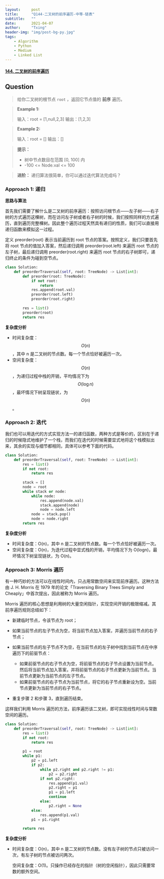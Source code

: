 ```yaml
---
layout:     post
title:      "Q144-二叉树的前序遍历-中等-链表"
subtitle:   ""
date:       2021-04-07
author:     "Txing"
header-img: "img/post-bg-py.jpg"
tags:
    - Algorithm
    - Python
    - Medium
    - Linked List
---
```


#### [144. 二叉树的前序遍历](https://leetcode-cn.com/problems/binary-tree-preorder-traversal/)

## Question

> 给你二叉树的根节点 `root` ，返回它节点值的 **前序** 遍历。
>

> **Example 1:**
>
> 输入：root = [1,null,2,3]
> 输出：[1,2,3]

> **Example 2:**
>
> 输入：root = []
> 输出：[]

> **提示：**
>
> - 树中节点数目在范围 [0, 100] 内
> - -100 <= Node.val <= 100

> **进阶：** 递归算法很简单，你可以通过迭代算法完成吗？

### Approach 1:  递归

**思路与算法**

首先我们需要了解什么是二叉树的前序遍历：按照访问根节点——左子树——右子树的方式遍历这棵树，而在访问左子树或者右子树的时候，我们按照同样的方式遍历，直到遍历完整棵树。因此整个遍历过程天然具有递归的性质，我们可以直接用递归函数来模拟这一过程。

定义 preorder(root) 表示当前遍历到 root 节点的答案。按照定义，我们只要首先将 root 节点的值加入答案，然后递归调用 preorder(root.left) 来遍历 root 节点的左子树，最后递归调用 preorder(root.right) 来遍历 root 节点的右子树即可，递归终止的条件为碰到空节点。


```python
class Solution:
    def preorderTraversal(self, root: TreeNode) -> List[int]:
        def preorder(root: TreeNode):
            if not root:
                return
            res.append(root.val)
            preorder(root.left)
            preorder(root.right)
        
        res = list()
        preorder(root)
        return res
```

**复杂度分析**

- 时间复杂度：$$O(n)$$，其中 n 是二叉树的节点数。每一个节点恰好被遍历一次。
- 空间复杂度：$$O(n)$$，为递归过程中栈的开销，平均情况下为 $$O(\log n)$$，最坏情况下树呈现链状，为 $$O(n)$$。



### Approach 2: 迭代

我们也可以用迭代的方式实现方法一的递归函数，两种方式是等价的，区别在于递归的时候隐式地维护了一个栈，而我们在迭代的时候需要显式地将这个栈模拟出来，其余的实现与细节都相同，具体可以参考下面的代码。


```python
class Solution:
    def preorderTraversal(self, root: TreeNode) -> List[int]:
        res = list()
        if not root:
            return res
        
        stack = []
        node = root
        while stack or node:
            while node:
                res.append(node.val)
                stack.append(node)
                node = node.left
            node = stack.pop()
            node = node.right
        return res
```

**复杂度分析**

- 时间复杂度：O(n)，其中 n 是二叉树的节点数。每一个节点恰好被遍历一次。
- 空间复杂度：O(n)，为迭代过程中显式栈的开销，平均情况下为 O(logn)，最坏情况下树呈现链状，为 O(n)。



### Approach 3: Morris 遍历

有一种巧妙的方法可以在线性时间内，只占用常数空间来实现前序遍历。这种方法由 J. H. Morris 在 1979 年的论文「Traversing Binary Trees Simply and Cheaply」中首次提出，因此被称为 Morris 遍历。

Morris 遍历的核心思想是利用树的大量空闲指针，实现空间开销的极限缩减。其前序遍历规则总结如下：

- 新建临时节点，令该节点为 root；

- 如果当前节点的左子节点为空，将当前节点加入答案，并遍历当前节点的右子节点；

- 如果当前节点的左子节点不为空，在当前节点的左子树中找到当前节点在中序遍历下的前驱节点：
  - 如果前驱节点的右子节点为空，将前驱节点的右子节点设置为当前节点。然后将当前节点加入答案，并将前驱节点的右子节点更新为当前节点。当前节点更新为当前节点的左子节点。
  - 如果前驱节点的右子节点为当前节点，将它的右子节点重新设为空。当前节点更新为当前节点的右子节点。

- 重复步骤 2 和步骤 3，直到遍历结束。

这样我们利用 Morris 遍历的方法，前序遍历该二叉树，即可实现线性时间与常数空间的遍历。


```python
class Solution:
    def preorderTraversal(self, root: TreeNode) -> List[int]:
        res = list()
        if not root:
            return res
        
        p1 = root
        while p1:
            p2 = p1.left
            if p2:
                while p2.right and p2.right != p1:
                    p2 = p2.right
                if not p2.right:
                    res.append(p1.val)
                    p2.right = p1
                    p1 = p1.left
                    continue
                else:
                    p2.right = None
            else:
                res.append(p1.val)
            p1 = p1.right
        
        return res
```

**复杂度分析**

- 时间复杂度：O(n)，其中 n 是二叉树的节点数。没有左子树的节点只被访问一次，有左子树的节点被访问两次。

  空间复杂度：O(1)。只操作已经存在的指针（树的空闲指针），因此只需要常数的额外空间。


